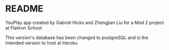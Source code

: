 # README
YouPlay app created by Gabriel Hicks and Zhengjian Liu for a Mod 2 project at Flatiron School

This version's database has been changed to postgreSQL and is the intended version to host at Heroku
